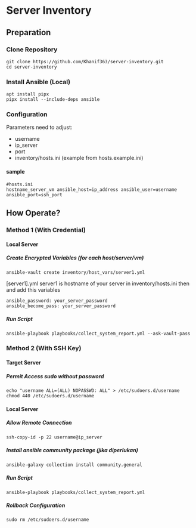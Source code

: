 # Server Inventory

## Preparation
### Clone Repository
```
git clone https://github.com/Khanif363/server-inventory.git
cd server-inventory
```
### Install Ansible (Local)
```
apt install pipx
pipx install --include-deps ansible
```

### Configuration
Parameters need to adjust:
- username
- ip_server
- port
- inventory/hosts.ini (example from hosts.example.ini)
#### sample
```
#hosts.ini
hostname_server_vm ansible_host=ip_address ansible_user=username ansible_port=ssh_port
```

## How Operate?
### Method 1 (With Credential)
#### Local Server
##### Create Encrypted Variables (for each host/server/vm)
```
ansible-vault create inventory/host_vars/server1.yml
```
[server1].yml server1 is hostname of your server in inventory/hosts.ini
then and add this variables
```
ansible_password: your_server_password
ansible_become_pass: your_server_password
```

##### Run Script
```
ansible-playbook playbooks/collect_system_report.yml --ask-vault-pass
```


### Method 2 (With SSH Key)
#### Target Server
##### Permit Access sudo without password
```
echo "username ALL=(ALL) NOPASSWD: ALL" > /etc/sudoers.d/username
chmod 440 /etc/sudoers.d/username
```

#### Local Server
##### Allow Remote Connection
```
ssh-copy-id -p 22 username@ip_server
```
##### Install ansible community package (jika diperlukan)
```
ansible-galaxy collection install community.general
```
##### Run Script
```
ansible-playbook playbooks/collect_system_report.yml
```

##### Rollback Configuration
```
sudo rm /etc/sudoers.d/username
```